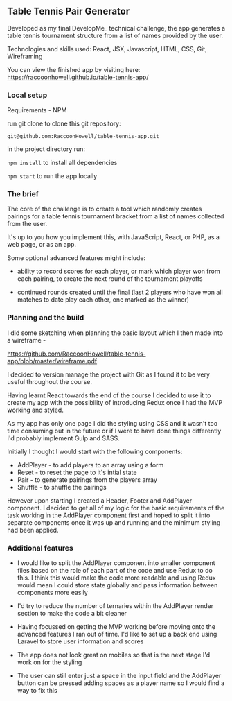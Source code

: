 ## Table Tennis Pair Generator

Developed as my final DevelopMe_ technical challenge, the app generates a table tennis tournament structure from a list of names provided by the user.

Technologies and skills used: React, JSX, Javascript, HTML, CSS, Git, Wireframing

You can view the finished app by visiting here: https://raccoonhowell.github.io/table-tennis-app/

### Local setup

Requirements - NPM

run git clone to clone this git repository:

```git@github.com:RaccoonHowell/table-tennis-app.git```


in the project directory run:

`npm install` to install all dependencies

`npm start` to run the app locally

### The brief

The core of the challenge is to create a tool which randomly creates pairings for a table tennis tournament bracket from a list of names collected from the user.

It's up to you how you implement this, with JavaScript, React, or PHP, as a web page, or as an app.

Some optional advanced features might include:

- ability to record scores for each player, or mark which player won from each pairing, to create the next round of the tournament playoffs

- continued rounds created until the final (last 2 players who have won all matches to date play each other, one marked as the winner)

### Planning and the build

I did some sketching when planning the basic layout which I then made into a wireframe -

https://github.com/RaccoonHowell/table-tennis-app/blob/master/wireframe.pdf

I decided to version manage the project with Git as I found it to be very useful throughout the course.

Having learnt React towards the end of the course I decided to use it to create my app with the possibility of introducing Redux once I had the MVP working and styled.

As my app has only one page I did the styling using CSS and it wasn't too time consuming but in the future or if I were to have done things differently I'd probably implement Gulp and SASS.

Initially I thought I would start with the following components:

- AddPlayer - to add players to an array using a form
- Reset - to reset the page to it's intial state
- Pair - to generate pairings from the players array
- Shuffle - to shuffle the pairings

However upon starting I created a Header, Footer and AddPlayer component. I decided to get all of my logic for the basic requirements of the task working in the AddPlayer component first and hoped to split it into separate components once it was up and running and the minimum styling had been applied.

### Additional features

- I would like to split the AddPlayer component into smaller component files based on the role of each part of the code and use Redux to do this. I think this would make the code more readable and using Redux would mean I could store state globally and pass information between components more easily

- I'd try to reduce the number of ternaries within the AddPlayer render section to make the code a bit cleaner

- Having focussed on getting the MVP working before moving onto the advanced features I ran out of time. I'd like to set up a back end using Laravel to store user information and scores

- The app does not look great on mobiles so that is the next stage I'd work on for the styling

- The user can still enter just a space in the input field and the AddPlayer button can be pressed adding spaces as a player name so I would find a way to fix this